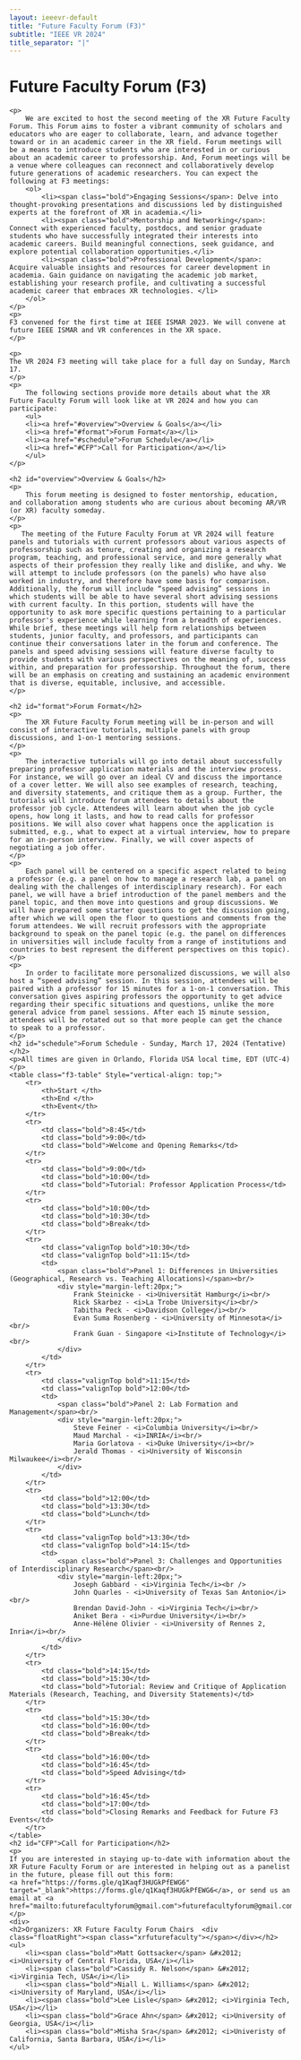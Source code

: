 ```yaml
---
layout: ieeevr-default
title: "Future Faculty Forum (F3)"
subtitle: "IEEE VR 2024"
title_separator: "|"
---
```

<script type="text/javascript">  

    $(document).ready(function(){
		var email = ""; 
		var domain = "ieeevr.org"; 

		email = "xrfuturefaculty2024"; 		
		$(".xrfuturefaculty").html("<span class='text-nowrap'><a href=javascript:location='" + "mail" + "to:" + email + "@" + domain + "'><i class='fas fa-fw fa-envelope-square emailIconSm' style=''></i><i class='emailTextSm'>" + email + "@" + domain + "</a></i></span>");	
	});
</script>

<div>
    <h1>Future Faculty Forum (F3) <div class="floatRight"><span class="xrfuturefaculty"></span></div></h1>
    
    <p>
        We are excited to host the second meeting of the XR Future Faculty Forum. This Forum aims to foster a vibrant community of scholars and educators who are eager to collaborate, learn, and advance together toward or in an academic career in the XR field. Forum meetings will be a means to introduce students who are interested in or curious about an academic career to professorship. And, Forum meetings will be a venue where colleagues can reconnect and collaboratively develop future generations of academic researchers. You can expect the following at F3 meetings:
        <ol>
            <li><span class="bold">Engaging Sessions</span>: Delve into thought-provoking presentations and discussions led by distinguished experts at the forefront of XR in academia.</li>
            <li><span class="bold">Mentorship and Networking</span>: Connect with experienced faculty, postdocs, and senior graduate students who have successfully integrated their interests into academic careers. Build meaningful connections, seek guidance, and explore potential collaboration opportunities.</li>
            <li><span class="bold">Professional Development</span>: Acquire valuable insights and resources for career development in academia. Gain guidance on navigating the academic job market, establishing your research profile, and cultivating a successful academic career that embraces XR technologies. </li>
        </ol>
    </p>
    <p>
    F3 convened for the first time at IEEE ISMAR 2023. We will convene at future IEEE ISMAR and VR conferences in the XR space.
    </p>
    
    <p>
    The VR 2024 F3 meeting will take place for a full day on Sunday, March 17.
    </p>
    <p>
        The following sections provide more details about what the XR Future Faculty Forum will look like at VR 2024 and how you can participate:
        <ul>
        <li><a href="#overview">Overview & Goals</a></li>
        <li><a href="#format">Forum Format</a></li>
        <li><a href="#schedule">Forum Schedule</a></li>
        <li><a href="#CFP">Call for Participation</a></li>
        </ul>
    </p>

    <h2 id="overview">Overview & Goals</h2>
    <p>
        This forum meeting is designed to foster mentorship, education, and collaboration among students who are curious about becoming AR/VR (or XR) faculty someday.
    </p>
    <p> 
       The meeting of the Future Faculty Forum at VR 2024 will feature panels and tutorials with current professors about various aspects of professorship such as tenure, creating and organizing a research program, teaching, and professional service, and more generally what aspects of their profession they really like and dislike, and why. We will attempt to include professors (on the panels) who have also worked in industry, and therefore have some basis for comparison. Additionally, the forum will include “speed advising” sessions in which students will be able to have several short advising sessions with current faculty. In this portion, students will have the opportunity to ask more specific questions pertaining to a particular professor's experience while learning from a breadth of experiences. While brief, these meetings will help form relationships between students, junior faculty, and professors, and participants can continue their conversations later in the forum and conference. The panels and speed advising sessions will feature diverse faculty to provide students with various perspectives on the meaning of, success within, and preparation for professorship. Throughout the forum, there will be an emphasis on creating and sustaining an academic environment that is diverse, equitable, inclusive, and accessible.
    </p>

    <h2 id="format">Forum Format</h2>
    <p>
        The XR Future Faculty Forum meeting will be in-person and will consist of interactive tutorials, multiple panels with group discussions, and 1-on-1 mentoring sessions.
    </p>
    <p>
        The interactive tutorials will go into detail about successfully preparing professor application materials and the interview process. For instance, we will go over an ideal CV and discuss the importance of a cover letter. We will also see examples of research, teaching, and diversity statements, and critique them as a group. Further, the tutorials will introduce forum attendees to details about the professor job cycle. Attendees will learn about when the job cycle opens, how long it lasts, and how to read calls for professor positions. We will also cover what happens once the application is submitted, e.g., what to expect at a virtual interview, how to prepare for an in-person interview. Finally, we will cover aspects of negotiating a job offer.
    </p>
    <p>
        Each panel will be centered on a specific aspect related to being a professor (e.g. a panel on how to manage a research lab, a panel on dealing with the challenges of interdisciplinary research). For each panel, we will have a brief introduction of the panel members and the panel topic, and then move into questions and group discussions. We will have prepared some starter questions to get the discussion going, after which we will open the floor to questions and comments from the forum attendees. We will recruit professors with the appropriate background to speak on the panel topic (e.g. the panel on differences in universities will include faculty from a range of institutions and countries to best represent the different perspectives on this topic).
    </p>
    <p>
        In order to facilitate more personalized discussions, we will also host a “speed advising” session. In this session, attendees will be paired with a professor for 15 minutes for a 1-on-1 conversation. This conversation gives aspiring professors the opportunity to get advice regarding their specific situations and questions, unlike the more general advice from panel sessions. After each 15 minute session, attendees will be rotated out so that more people can get the chance to speak to a professor.
    </p>
    <h2 id="schedule">Forum Schedule - Sunday, March 17, 2024 (Tentative)</h2> 
    <p>All times are given in Orlando, Florida USA local time, EDT (UTC-4)</p> 
    <table class="f3-table" Style="vertical-align: top;">
        <tr>
            <th>Start </th>
            <th>End </th>				
            <th>Event</th>
        </tr>
        <tr>
            <td class="bold">8:45</td>
            <td class="bold">9:00</td>
            <td class="bold">Welcome and Opening Remarks</td>
        </tr>
        <tr>
            <td class="bold">9:00</td>
            <td class="bold">10:00</td>
            <td class="bold">Tutorial: Professor Application Process</td>
        </tr>
        <tr>
            <td class="bold">10:00</td>
            <td class="bold">10:30</td>
            <td class="bold">Break</td>
        </tr>
        <tr>
            <td class="valignTop bold">10:30</td>
            <td class="valignTop bold">11:15</td>
            <td>
                <span class="bold">Panel 1: Differences in Universities (Geographical, Research vs. Teaching Allocations)</span><br/>
                <div style="margin-left:20px;">
                    Frank Steinicke - <i>Universität Hamburg</i><br/>
                    Rick Skarbez - <i>La Trobe University</i><br/>
                    Tabitha Peck - <i>Davidson College</i><br/>
                    Evan Suma Rosenberg - <i>University of Minnesota</i><br/>
                    Frank Guan - Singapore <i>Institute of Technology</i><br/>
                </div>
            </td>           
        </tr>
        <tr>
            <td class="valignTop bold">11:15</td>
            <td class="valignTop bold">12:00</td>
            <td>
                <span class="bold">Panel 2: Lab Formation and Management</span><br/>
                <div style="margin-left:20px;">
                    Steve Feiner - <i>Columbia University</i><br/>
                    Maud Marchal - <i>INRIA</i><br/>
                    Maria Gorlatova - <i>Duke University</i><br/>
                    Jerald Thomas - <i>University of Wisconsin Milwaukee</i><br/>
                </div>
            </td>
        </tr>
        <tr>
            <td class="bold">12:00</td>
            <td class="bold">13:30</td>
            <td class="bold">Lunch</td>
        </tr>
        <tr>
            <td class="valignTop bold">13:30</td>
            <td class="valignTop bold">14:15</td>
            <td>
                <span class="bold">Panel 3: Challenges and Opportunities of Interdisciplinary Research</span><br/>
                <div style="margin-left:20px;">
                    Joseph Gabbard - <i>Virginia Tech</i><br />
                    John Quarles - <i>University of Texas San Antonio</i><br/>
                    Brendan David-John - <i>Virginia Tech</i><br/>
                    Aniket Bera - <i>Purdue University</i><br/>
                    Anne-Hélène Olivier - <i>University of Rennes 2, Inria</i><br/>   
                </div>
            </td>
        </tr>
        <tr>
            <td class="bold">14:15</td>
            <td class="bold">15:30</td>
            <td class="bold">Tutorial: Review and Critique of Application Materials (Research, Teaching, and Diversity Statements)</td>
        </tr>
        <tr>
            <td class="bold">15:30</td>
            <td class="bold">16:00</td>
            <td class="bold">Break</td>
        </tr>
        <tr>
            <td class="bold">16:00</td>
            <td class="bold">16:45</td>
            <td class="bold">Speed Advising</td>
        </tr>
        <tr>
            <td class="bold">16:45</td>
            <td class="bold">17:00</td>
            <td class="bold">Closing Remarks and Feedback for Future F3 Events</td>
        </tr>
    </table>
    <h2 id="CFP">Call for Participation</h2>
    <p>
    If you are interested in staying up-to-date with information about the XR Future Faculty Forum or are interested in helping out as a panelist in the future, please fill out this form:
    <a href="https://forms.gle/q1Kaqf3HUGkPfEWG6" target="_blank">https://forms.gle/q1Kaqf3HUGkPfEWG6</a>, or send us an email at <a href="mailto:futurefacultyforum@gmail.com">futurefacultyforum@gmail.com</a>.
    </p>
    <div>
	<h2>Organizers: XR Future Faculty Forum Chairs  <div class="floatRight"><span class="xrfuturefaculty"></span></div></h2>
	<ul>
		<li><span class="bold">Matt Gottsacker</span> &#x2012; <i>University of Central Florida, USA</i></li>
		<li><span class="bold">Cassidy R. Nelson</span> &#x2012; <i>Virginia Tech, USA</i></li>
		<li><span class="bold">Niall L. Williams</span> &#x2012; <i>University of Maryland, USA</i></li>
		<li><span class="bold">Lee Lisle</span> &#x2012; <i>Virginia Tech, USA</i></li>		
		<li><span class="bold">Grace Ahn</span> &#x2012; <i>University of Georgia, USA</i></li>
		<li><span class="bold">Misha Sra</span> &#x2012; <i>Univeristy of California, Santa Barbara, USA</i></li>
	</ul>
</div>
   
    
</div>